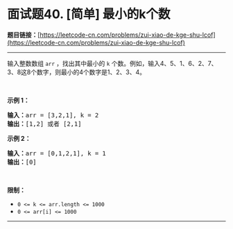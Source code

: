 # 面试题40. [简单] 最小的k个数

**题目链接：**[https://leetcode-cn.com/problems/zui-xiao-de-kge-shu-lcof](https://leetcode-cn.com/problems/zui-xiao-de-kge-shu-lcof)

---

<div class="content__1Y2H">
 <div class="notranslate">
  <p>输入整数数组 <code>arr</code> ，找出其中最小的 <code>k</code> 个数。例如，输入4、5、1、6、2、7、3、8这8个数字，则最小的4个数字是1、2、3、4。</p> 
  <p>&nbsp;</p> 
  <p><strong>示例 1：</strong></p> 
  <pre class="language-text"><strong>输入：</strong>arr = [3,2,1], k = 2
<strong>输出：</strong>[1,2] 或者 [2,1]
</pre> 
  <p><strong>示例 2：</strong></p> 
  <pre class="language-text"><strong>输入：</strong>arr = [0,1,2,1], k = 1
<strong>输出：</strong>[0]</pre> 
  <p>&nbsp;</p> 
  <p><strong>限制：</strong></p> 
  <ul> 
   <li><code>0 &lt;= k &lt;= arr.length &lt;= 1000</code></li> 
   <li><code>0 &lt;= arr[i]&nbsp;&lt;= 1000</code></li> 
  </ul> 
 </div>
</div>

---

```

```